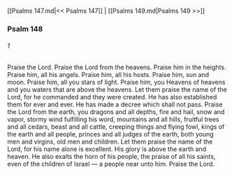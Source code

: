 [[Psalms 147.md|<< Psalms 147]]  |  [[Psalms 149.md|Psalms 149 >>]]

### Psalm 148
###### 1
Praise the Lord. Praise the Lord from the heavens. Praise him in the heights. Praise him, all his angels. Praise him, all his hosts. Praise him, sun and moon. Praise him, all you stars of light. Praise him, you Heavens of heavens and you waters that are above the heavens. Let them praise the name of the Lord, for he commanded and they were created. He has also established them for ever and ever. He has made a decree which shall not pass. Praise the Lord from the earth, you dragons and all depths, fire and hail, snow and vapor, stormy wind fulfilling his word, mountains and all hills, fruitful trees and all cedars, beast and all cattle, creeping things and flying fowl, kings of the earth and all people, princes and all judges of the earth, both young men and virgins, old men and children. Let them praise the name of the Lord, for his name alone is excellent. His glory is above the earth and heaven. He also exalts the horn of his people, the praise of all his saints, even of the children of Israel — a people near unto him. Praise the Lord.